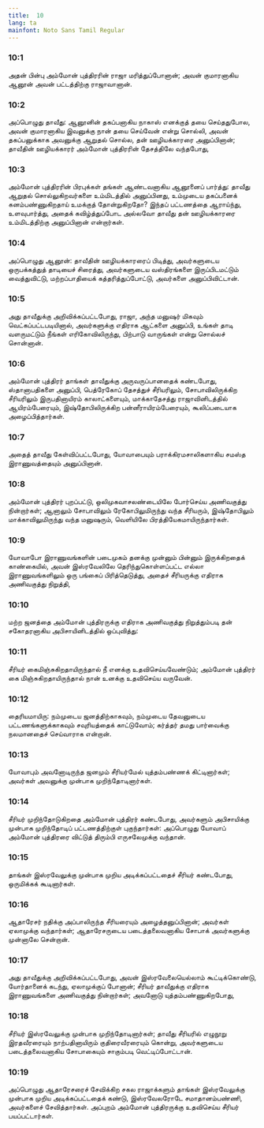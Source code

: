 ```yaml
---
title:  10
lang: ta
mainfont: Noto Sans Tamil Regular
---
```


###  10:1

அதன் பின்பு அம்மோன் புத்திரரின் ராஜா மரித்துப்போனான்; அவன் குமாரனாகிய ஆனூன் அவன் பட்டத்திற்கு ராஜாவானான்.

###  10:2

அப்பொழுது தாவீது: ஆனூனின் தகப்பனாகிய நாகாஸ் எனக்குத் தயை செய்ததுபோல, அவன் குமாரனாகிய இவனுக்கு நான் தயை செய்வேன் என்று சொல்லி, அவன் தகப்பனுக்காக அவனுக்கு ஆறுதல் சொல்ல, தன் ஊழியக்காரரை அனுப்பினான்; தாவீதின் ஊழியக்காரர் அம்மோன் புத்திரரின் தேசத்திலே வந்தபோது,

###  10:3

அம்மோன் புத்திரரின் பிரபுக்கள் தங்கள் ஆண்டவனாகிய ஆனூனைப் பார்த்து: தாவீது ஆறுதல் சொல்லுகிறவர்களை உம்மிடத்தில் அனுப்பினது, உம்முடைய தகப்பனைக் கனம்பண்ணுகிறதாய் உமக்குத் தோன்றுகிறதோ? இந்தப் பட்டணத்தை ஆராய்ந்து, உளவுபார்த்து, அதைக் கவிழ்த்துப்போட அல்லவோ தாவீது தன் ஊழியக்காரரை உம்மிடத்திற்கு அனுப்பினான் என்றார்கள்.

###  10:4

அப்பொழுது ஆனூன்: தாவீதின் ஊழியக்காரரைப் பிடித்து, அவர்களுடைய ஒருபக்கத்துத் தாடியைச் சிரைத்து, அவர்களுடைய வஸ்திரங்களை இருப்பிடமட்டும் வைத்துவிட்டு, மற்றப்பாதியைக் கத்தரித்துப்போட்டு, அவர்களை அனுப்பிவிட்டான்.

###  10:5

அது தாவீதுக்கு அறிவிக்கப்பட்டபோது, ராஜா, அந்த மனுஷர் மிகவும் வெட்கப்பட்டபடியினால், அவர்களுக்கு எதிராக ஆட்களை அனுப்பி, உங்கள் தாடி வளருமட்டும் நீங்கள் எரிகோவிலிருந்து, பிற்பாடு வாருங்கள் என்று சொல்லச் சொன்னான்.

###  10:6

அம்மோன் புத்திரர் தாங்கள் தாவீதுக்கு அருவருப்பானதைக் கண்டபோது, ஸ்தானாபதிகளை அனுப்பி, பெத்ரேகோப் தேசத்துச் சீரியரிலும், சோபாவிலிருக்கிற சீரியரிலும் இருபதினாயிரம் காலாட்களையும், மாக்காதேசத்து ராஜாவினிடத்தில் ஆயிரம்பேரையும், இஷ்தோபிலிருக்கிற பன்னீராயிரம்பேரையும், கூலிப்படையாக அழைப்பித்தார்கள்.

###  10:7

அதைத் தாவீது கேள்விப்பட்டபோது, யோவாபையும் பராக்கிரமசாலிகளாகிய சமஸ்த இராணுவத்தையும் அனுப்பினான்.

###  10:8

அம்மோன் புத்திரர் புறப்பட்டு, ஒலிமுகவாசலண்டையிலே போர்செய்ய அணிவகுத்து நின்றார்கள்; ஆனாலும் சோபாவிலும் ரேகோபிலுமிருந்து வந்த சீரியரும், இஷ்தோபிலும் மாக்காவிலுமிருந்து வந்த மனுஷரும், வெளியிலே பிரத்தியேகமாயிருந்தார்கள்.

###  10:9

யோவாபோ இராணுவங்களின் படைமுகம் தனக்கு முன்னும் பின்னும் இருக்கிறதைக் காண்கையில், அவன் இஸ்ரவேலிலே தெரிந்துகொள்ளப்பட்ட எல்லா இராணுவங்களிலும் ஒரு பங்கைப் பிரித்தெடுத்து, அதைச் சீரியருக்கு எதிராக அணிவகுத்து நிறுத்தி,

###  10:10

மற்ற ஜனத்தை அம்மோன் புத்திரருக்கு எதிராக அணிவகுத்து நிறுத்தும்படி தன் சகோதரனாகிய அபிசாயினிடத்தில் ஒப்புவித்து:

###  10:11

சீரியர் கைமிஞ்சுகிறதாயிருந்தால் நீ எனக்கு உதவிசெய்யவேண்டும்; அம்மோன் புத்திரர் கை மிஞ்சுகிறதாயிருந்தால் நான் உனக்கு உதவிசெய்ய வருவேன்.

###  10:12

தைரியமாயிரு: நம்முடைய ஜனத்திற்காகவும், நம்முடைய தேவனுடைய பட்டணங்களுக்காகவும் சவுரியத்தைக் காட்டுவோம்; கர்த்தர் தமது பார்வைக்கு நலமானதைச் செய்வாராக என்றான்.

###  10:13

யோவாபும் அவனோடிருந்த ஜனமும் சீரியர்மேல் யுத்தம்பண்ணக் கிட்டினார்கள்; அவர்கள் அவனுக்கு முன்பாக முறிந்தோடினார்கள்.

###  10:14

சீரியர் முறிந்தோடுகிறதை அம்மோன் புத்திரர் கண்டபோது, அவர்களும் அபிசாயிக்கு முன்பாக முறிந்தோடிப் பட்டணத்திற்குள் புகுந்தார்கள்: அப்பொழுது யோவாப் அம்மோன் புத்திரரை விட்டுத் திரும்பி எருசலேமுக்கு வந்தான்.

###  10:15

தாங்கள் இஸ்ரவேலுக்கு முன்பாக முறிய அடிக்கப்பட்டதைச் சீரியர் கண்டபோது, ஒருமிக்கக் கூடினார்கள்.

###  10:16

ஆதாரேசர் நதிக்கு அப்பாலிருந்த சீரியரையும் அழைத்தனுப்பினான்; அவர்கள் ஏலாமுக்கு வந்தார்கள்; ஆதாரேசருடைய படைத்தலைவனாகிய சோபாக் அவர்களுக்கு முன்னாலே சென்றான்.

###  10:17

அது தாவீதுக்கு அறிவிக்கப்பட்டபோது, அவன் இஸ்ரவேலையெல்லாம் கூட்டிக்கொண்டு, யோர்தானைக் கடந்து, ஏலாமுக்குப் போனான்; சீரியர் தாவீதுக்கு எதிராக இராணுவங்களை அணிவகுத்து நின்றார்கள்; அவனோடு யுத்தம்பண்ணுகிறபோது,

###  10:18

சீரியர் இஸ்ரவேலுக்கு முன்பாக முறிந்தோடினார்கள்; தாவீது சீரியரில் எழுநூறு இரதவீரரையும் நாற்பதினாயிரும் குதிரைவீரரையும் கொன்று, அவர்களுடைய படைத்தலைவனாகிய சோபாகையும் சாகும்படி வெட்டிப்போட்டான்.

###  10:19

அப்பொழுது ஆதாரேசரைச் சேவிக்கிற சகல ராஜாக்களும் தாங்கள் இஸ்ரவேலுக்கு முன்பாக முறிய அடிக்கப்பட்டதைக் கண்டு, இஸ்ரவேலரோடே சமாதானம்பண்ணி, அவர்களைச் சேவித்தார்கள். அப்புறம் அம்மோன் புத்திரருக்கு உதவிசெய்ய சீரியர் பயப்பட்டார்கள்.

